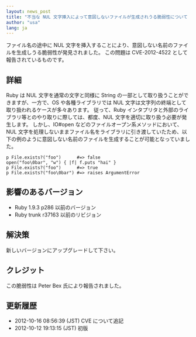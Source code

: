 ```yaml
---
layout: news_post
title: "不当な NUL 文字挿入によって意図しないファイルが生成されうる脆弱性について (CVE-2012-4522)"
author: "usa"
lang: ja
---
```


ファイル名の途中に NUL 文字を挿入することにより、意図しない名前のファイルを生成しうる脆弱性が発見されました。 この問題は
CVE-2012-4522 として報告されているものです。

## 詳細

Ruby は NUL 文字を通常の文字と同様に String の一部として取り扱うことができますが、一方で、OS や各種ライブラリでは NUL
文字は文字列の終端として取り扱われるケースが多々あります。 従って、Ruby
インタプリタと外部のライブラリ等とのやり取りに際しては、都度、NUL 文字を適切に取り扱う必要が発生します。 しかし、IO#open
などのファイルオープン系メソッドにおいて、NUL
文字を処理しないままファイル名をライブラリに引き渡していたため、以下の例のように意図しない名前のファイルを生成することが可能となっていました。

    p File.exists?("foo")      #=> false
    open("foo\0bar", "w") { |f| f.puts "hai" }
    p File.exists?("foo")      #=> true
    p File.exists?("foo\0bar") #=> raises ArgumentError

## 影響のあるバージョン

* Ruby 1.9.3 p286 以前のバージョン
* Ruby trunk r37163 以前のリビジョン

## 解決策

新しいバージョンにアップグレードして下さい。

## クレジット

この脆弱性は Peter Bex 氏により報告されました。

## 更新履歴

* 2012-10-16 08:56:39 (JST) CVE について追記
* 2012-10-12 19:13:15 (JST) 初版
